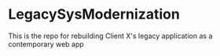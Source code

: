 # LegacySysModernization
This is the repo for rebuilding Client X's legacy application as a contemporary web app
